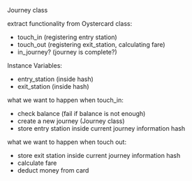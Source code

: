 Journey class

extract functionality from Oystercard class:
- touch_in (registering entry station)
- touch_out (registering exit_station, calculating fare)
- in_journey? (journey is complete?)

Instance Variables:
- entry_station (inside hash)
- exit_station (inside hash)


what we want to happen when touch_in:
- check balance (fail if balance is not enough)
- create a new journey (Journey class)
- store entry station inside current journey information hash

what we want to happen when touch out:

- store exit station inside current journey information hash
- calculate fare
- deduct money from card
